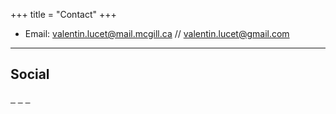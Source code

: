 +++
title = "Contact"
+++

* Email: [valentin.lucet@mail.mcgill.ca](mailto:valentin.lucet@mail.mcgill.ca) // [valentin.lucet@gmail.com](mailto:valentin.lucet@gmail.com)
<!-- * Phone: []() -->

---

## Social

<a href="https://github.com/vlucet/" style="display:inline;"><i class="fab fa-2x fa-github" aria-hidden="true"></i>&nbsp;&nbsp;</a>
<a href="https://twitter.com/VLucet" style="display:inline;"><i class="fab fa-2x fa-twitter" aria-hidden="true"></i>&nbsp;&nbsp;</a>
<a href="https://app.thestorygraph.com/profile/vlucet" style="display:inline;"><i class="fas fa-2x fa-book" aria-hidden="true"></i>&nbsp;&nbsp;</a>

